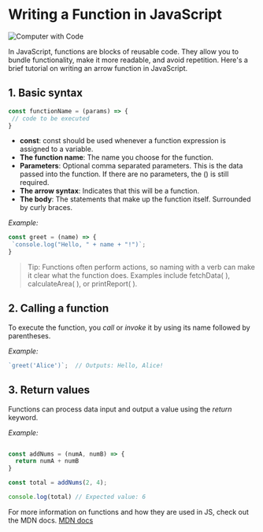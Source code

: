 # **Writing a Function in JavaScript**

![Computer with Code](https://plus.unsplash.com/premium_photo-1663127037157-5710981bc7b7?q=80&amp;w=1740&amp;auto=format&amp;fit=crop&amp;ixlib=rb-4.0.3&amp;ixid=M3wxMjA3fDB8MHxwaG90by1wYWdlfHx8fGVufDB8fHx8fA%3D%3D)

In JavaScript, functions are blocks of reusable code. They allow you to bundle functionality, make it more readable, and avoid repetition. Here's a brief tutorial on writing an arrow function in JavaScript.

## **1. Basic syntax**

```javascript
const functionName = (params) => {
 // code to be executed 
}
 ```

* **const**: const should be used whenever a function expression is assigned to a variable.
* **The function name**: The name you choose for the function.
* **Parameters**: Optional comma separated parameters. This is the data passed into the function. If there are no parameters, the () is still required.
* **The arrow syntax**: Indicates that this will be a function.
* **The body**: The statements that make up the function itself. Surrounded by curly braces.

*Example:*

```javascript
const greet = (name) => {
 `console.log("Hello, " + name + "!")`;
}
````
> Tip: Functions often perform actions, so naming with a verb can make it clear what the function does. Examples include fetchData( ), calculateArea( ), or printReport( ). 

## **2. Calling a function**

To execute the function, you *call* or *invoke* it by using its name followed by parentheses.

*Example:*
```javascript
`greet('Alice')`;  // Outputs: Hello, Alice! 
````

## **3. Return values**

Functions can process data input and output a value using the *return* keyword.

*Example:* 

```javascript

const addNums = (numA, numB) => {
  return numA + numB
}

const total = addNums(2, 4);

console.log(total) // Expected value: 6

```

For more information on functions and how they are used in JS, check out the MDN docs. 
[MDN docs](https://developer.mozilla.org/en-US/docs/Web/JavaScript/Guide/Functions)
